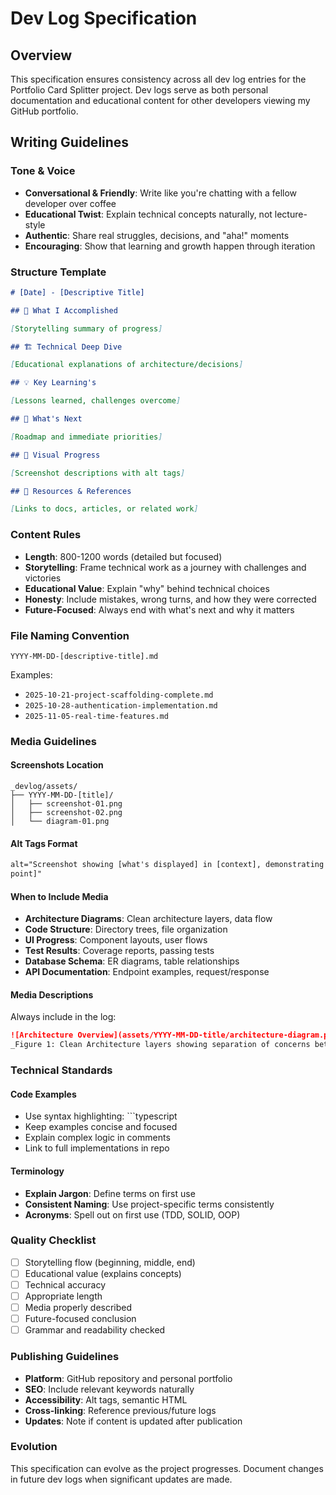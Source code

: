 # Dev Log Specification

## Overview

This specification ensures consistency across all dev log entries for the Portfolio Card Splitter project. Dev logs serve as both personal documentation and educational content for other developers viewing my GitHub portfolio.

## Writing Guidelines

### Tone & Voice

- **Conversational & Friendly**: Write like you're chatting with a fellow developer over coffee
- **Educational Twist**: Explain technical concepts naturally, not lecture-style
- **Authentic**: Share real struggles, decisions, and "aha!" moments
- **Encouraging**: Show that learning and growth happen through iteration

### Structure Template

```markdown
# [Date] - [Descriptive Title]

## 🎯 What I Accomplished

[Storytelling summary of progress]

## 🏗️ Technical Deep Dive

[Educational explanations of architecture/decisions]

## 💡 Key Learning's

[Lessons learned, challenges overcome]

## 🚀 What's Next

[Roadmap and immediate priorities]

## 📸 Visual Progress

[Screenshot descriptions with alt tags]

## 🔗 Resources & References

[Links to docs, articles, or related work]
```

### Content Rules

- **Length**: 800-1200 words (detailed but focused)
- **Storytelling**: Frame technical work as a journey with challenges and victories
- **Educational Value**: Explain "why" behind technical choices
- **Honesty**: Include mistakes, wrong turns, and how they were corrected
- **Future-Focused**: Always end with what's next and why it matters

### File Naming Convention

```text
YYYY-MM-DD-[descriptive-title].md
```

Examples:

- `2025-10-21-project-scaffolding-complete.md`
- `2025-10-28-authentication-implementation.md`
- `2025-11-05-real-time-features.md`

### Media Guidelines

#### Screenshots Location

```text
_devlog/assets/
├── YYYY-MM-DD-[title]/
│   ├── screenshot-01.png
│   ├── screenshot-02.png
│   └── diagram-01.png
```

#### Alt Tags Format

```html
alt="Screenshot showing [what's displayed] in [context], demonstrating [key
point]"
```

#### When to Include Media

- **Architecture Diagrams**: Clean architecture layers, data flow
- **Code Structure**: Directory trees, file organization
- **UI Progress**: Component layouts, user flows
- **Test Results**: Coverage reports, passing tests
- **Database Schema**: ER diagrams, table relationships
- **API Documentation**: Endpoint examples, request/response

#### Media Descriptions

Always include in the log:

```markdown
![Architecture Overview](assets/YYYY-MM-DD-title/architecture-diagram.png)
_Figure 1: Clean Architecture layers showing separation of concerns between entities, repositories, services, and routes_
```

### Technical Standards

#### Code Examples

- Use syntax highlighting: ```typescript
- Keep examples concise and focused
- Explain complex logic in comments
- Link to full implementations in repo

#### Terminology

- **Explain Jargon**: Define terms on first use
- **Consistent Naming**: Use project-specific terms consistently
- **Acronyms**: Spell out on first use (TDD, SOLID, OOP)

### Quality Checklist

- [ ] Storytelling flow (beginning, middle, end)
- [ ] Educational value (explains concepts)
- [ ] Technical accuracy
- [ ] Appropriate length
- [ ] Media properly described
- [ ] Future-focused conclusion
- [ ] Grammar and readability checked

### Publishing Guidelines

- **Platform**: GitHub repository and personal portfolio
- **SEO**: Include relevant keywords naturally
- **Accessibility**: Alt tags, semantic HTML
- **Cross-linking**: Reference previous/future logs
- **Updates**: Note if content is updated after publication

### Evolution

This specification can evolve as the project progresses. Document changes in future dev logs when significant updates are made.
